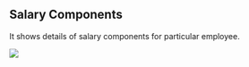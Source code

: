 ## Salary Components

It shows details of salary components for particular employee.

![](http://docs.risersoft.com/hrmnirvana/ImagesExt/image8_179.jpg)
